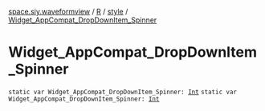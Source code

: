 [space.siy.waveformview](../../index.md) / [R](../index.md) / [style](index.md) / [Widget_AppCompat_DropDownItem_Spinner](./-widget_-app-compat_-drop-down-item_-spinner.md)

# Widget_AppCompat_DropDownItem_Spinner

`static var Widget_AppCompat_DropDownItem_Spinner: `[`Int`](https://kotlinlang.org/api/latest/jvm/stdlib/kotlin/-int/index.html)
`static var Widget_AppCompat_DropDownItem_Spinner: `[`Int`](https://kotlinlang.org/api/latest/jvm/stdlib/kotlin/-int/index.html)